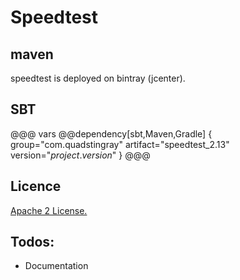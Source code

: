 # Speedtest

## maven
speedtest is deployed on bintray (jcenter).

## SBT
@@@ vars
@@dependency[sbt,Maven,Gradle] {
  group="com.quadstingray"
  artifact="speedtest_2.13"
  version="$project.version$"
}
@@@

## Licence
[Apache 2 License.](https://github.com/QuadStingray/speedtest/blob/master/LICENSE)

## Todos:
- Documentation
